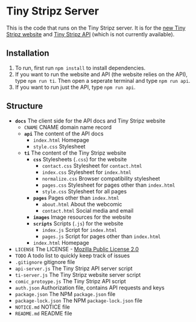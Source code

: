 # Tiny Stripz Server
This is the code that runs on the Tiny Stripz server. It is for the [new Tiny Stripz website](https://writerartistcoder.github.io/ti-server/ti/index.html) and [Tiny Stripz API](https://api.tinystripz.com) (which is not currently available).

## Installation
1. To run, first run `npm install` to install dependencies.
2. If you want to run the website and API (the website relies on the API), type `npm run ti`. Then open a seperate terminal and type `npm run api`.
3. If you want to run just the API, type `npm run api`.

## Structure
- **`docs`** The client side for the API docs and Tiny Stripz website
    - `CNAME` CNAME domain name record
    - **`api`** The content of the API docs
        - `index.html` Homepage
        - `style.css` Stylesheet
    - **`ti`** The content of the Tiny Stripz website
        - **`css`** Stylesheets (`.css`) for the website
            - `contact.css` Stylesheet for `contact.html`
            - `index.css` Stylesheet for `index.html`
            - `normalize.css` Browser compatibility stylesheet
            - `pages.css` Stylesheet for pages other than `index.html`
            - `style.css` Stylesheet for all pages
        - **`pages`** Pages other than `index.html`
            - `about.html` About the webcomic
            - `contact.html` Social media and email
        - **`images`** Image resources for the website
        - **`scripts`** Scripts (`.js`) for the website
            - `index.js` Script for `index.html`
            - `pages.js` Script for pages other than `index.html`
        - `index.html` Homepage
- `LICENSE` The LICENSE - [Mozilla Public License 2.0](https://spdx.org/licenses/MPL-2.0.html)
- `TODO` A todo list to quickly keep track of issues
- `.gitignore` gitignore file
- `api-server.js` The Tiny Stripz API server script
- `ti-server.js` The Tiny Stripz website server script
- `comic_protoype.js` The Tiny Stripz API script
- `auth.json` Authorization file, contains API requests and keys
- `package.json` The NPM `package.json` file
- `package-lock.json` The NPM `package-lock.json` file
- `NOTICE.md` NOTICE file
- `README.md` README file